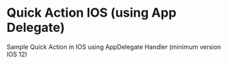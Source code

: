 # Quick Action IOS (using App Delegate)
Sample Quick Action in IOS using AppDelegate Handler (minimum version IOS 12)
